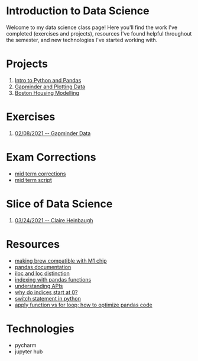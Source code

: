 # Introduction to Data Science

Welcome to my data science class page! Here you'll find the work I've completed (exercises and projects), resources I've found helpful throughout the
semester, and new technologies I've started working with.

# Projects

1. [Intro to Python and Pandas](project1.md)
2. [Gapminder and Plotting Data](project2/project2.md)
3. [Boston Housing Modelling](project3.html)

# Exercises

1. [02/08/2021 -- Gapminder Data](exercise_1.html)

# Exam Corrections

* [mid term corrections](midtermProblems.md)
* [mid term script](midterrmAnswerScript.md)

# Slice of Data Science 

1. [03/24/2021 -- Claire Heinbaugh](sliceOfDataAnalysis.md)

# Resources

* [making brew compatible with M1 chip](https://stackoverflow.com/questions/64963370/error-cannot-install-in-homebrew-on-arm-processor-in-intel-default-prefix-usr)
* [pandas documentation](https://pandas.pydata.org/docs/user_guide/index.html#user-guide)
* [iloc and loc distinction](https://www.analyticsvidhya.com/blog/2020/02/loc-iloc-pandas/)
* [indexing with pandas functions](https://pandas.pydata.org/pandas-docs/stable/user_guide/indexing.html)
* [understanding APIs](https://medium.com/@perrysetgo/what-exactly-is-an-api-69f36968a41f)
* [why do indices start at 0?](https://medium.com/analytics-vidhya/array-indexing-0-based-or-1-based-dd89d631d11c)
* [switch statement in python](https://stackoverflow.com/questions/60208/replacements-for-switch-statement-in-python)
* [apply function vs for loop; how to optimize pandas code](https://engineering.upside.com/a-beginners-guide-to-optimizing-pandas-code-for-speed-c09ef2c6a4d6)

# Technologies

* pycharm
* jupyter hub
